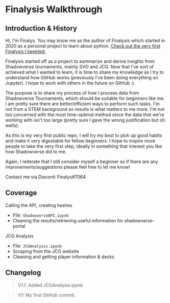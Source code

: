 # Finalysis Walkthrough

## Introduction & History
Hi, I'm Finalys. You may know me as the author of Finalysis which started in 2020 as a personal project to learn about python. [Check out the very first Finalysis I tweeted.](https://twitter.com/_finalys_/status/1241254832989593606?s=20&t=voDlHTU61L76QXQsW92XNQ)

Finalysis started off as a project to summarize and derive insights from Shadowverse tournaments, mainly SVO and JCG. Now that I've sort of achieved what I wanted to learn, it is time to share my knowledge as I try to understand how GitHub works (previously I've been doing everything on Jupyter). I hope to work with others in the future on GitHub :)

The purpose is to share my process of how I process data from Shadowverse Tournaments, which should be suitable for beginners like me. I am pretty sure there are better/efficient ways to perform such tasks. I'm not from a STEM background so results is what matters to me more. I'm not too concerned with the most time-optimal method since the data that we're working with isn't too large (pretty sure I gave the wrong justification but oh wells).

As this is my very first public repo, I will try my best to pick up good habits and make it very digestable for fellow beginners. I hope to inspire more people to take the very first step, ideally in something that interest you like how Shadowverse did to me. 

Again, I reiterate that I still consider myself a beginner so if there are any improvements/suggestions please feel free to let me know! 

Contact me via Discord: Finalys#7064

## Coverage
Calling the API, creating hashes
- *File:* `ShadowverseAPI.ipynb`
- Cleaning the results/retrieving useful information for shadowverse-portal
    
JCG Analysis
- *File:* `JCGAnalysis.ipynb`
- Scraping from the JCG website
- Cleaning and getting player information & decks

## Changelog
> V1.1: Added JCGAnalysis.ipynb

> V1: My first GitHub commit.

